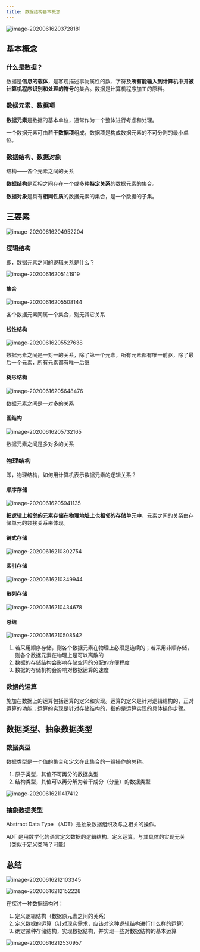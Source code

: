 ```yaml
---
title: 数据结构基本概念
---
```

  

![image-20200616203728181](https://cdn.jsdelivr.net/gh/KimYangOfCat/MyPicStorage/2021-CSPostgraduate-408/20200810001224.jpg)

## 基本概念

### 什么是数据？

数据是**信息的载体**，是客观描述事物属性的数、字符及**所有能输入到计算机中并被计算机程序识别和处理的符号**的集合。数据是计算机程序加工的原料。

### 数据元素、数据项

**数据元素**是数据的基本单位，通常作为一个整体进行考虑和处理。

一个数据元素可由若干**数据项**组成，数据项是构成数据元素的不可分割的最小单位。

### 数据结构、数据对象

结构——各个元素之间的关系

**数据结构**是互相之间存在一个或多种**特定关系**的数据元素的集合。

**数据对象**是具有**相同性质**的数据元素的集合，是一个数据的子集。

## 三要素

![image-20200616204952204](https://cdn.jsdelivr.net/gh/KimYangOfCat/MyPicStorage/2021-CSPostgraduate-408/20200810001225.jpg)

### 逻辑结构

即，数据元素之间的逻辑关系是什么？

![image-20200616205141919](https://cdn.jsdelivr.net/gh/KimYangOfCat/MyPicStorage/2021-CSPostgraduate-408/20200810001226.jpg)

#### 集合

![image-20200616205508144](https://cdn.jsdelivr.net/gh/KimYangOfCat/MyPicStorage/2021-CSPostgraduate-408/20200810001227.jpg)

各个数据元素同属一个集合，别无其它关系

#### 线性结构

![image-20200616205527638](https://cdn.jsdelivr.net/gh/KimYangOfCat/MyPicStorage/2021-CSPostgraduate-408/20200810001228.jpg)

数据元素之间是一对一的关系，除了第一个元素，所有元素都有唯一前驱，除了最后一个元素，所有元素都有唯一后继

#### 树形结构

![image-20200616205648476](https://cdn.jsdelivr.net/gh/KimYangOfCat/MyPicStorage/2021-CSPostgraduate-408/20200810001229.jpg)

数据元素之间是一对多的关系

#### 图结构

![image-20200616205732165](https://cdn.jsdelivr.net/gh/KimYangOfCat/MyPicStorage/2021-CSPostgraduate-408/20200810001230.jpg)

数据元素之间是多对多的关系

### 物理结构

即，物理结构，如何用计算机表示数据元素的逻辑关系？

#### 顺序存储

![image-20200616205941135](https://cdn.jsdelivr.net/gh/KimYangOfCat/MyPicStorage/2021-CSPostgraduate-408/20200810001231.jpg)

**把逻辑上相邻的元素存储在物理地址上也相邻的存储单元中**，元素之间的关系由存储单元的领接关系来体现。

#### 链式存储

![image-20200616210302754](https://cdn.jsdelivr.net/gh/KimYangOfCat/MyPicStorage/2021-CSPostgraduate-408/20200810001232.jpg)

#### 索引存储

![image-20200616210349944](https://cdn.jsdelivr.net/gh/KimYangOfCat/MyPicStorage/2021-CSPostgraduate-408/20200810001233.jpg)

#### 散列存储

![image-20200616210434678](https://cdn.jsdelivr.net/gh/KimYangOfCat/MyPicStorage/2021-CSPostgraduate-408/20200810001234.jpg)

#### 总结

![image-20200616210508542](https://cdn.jsdelivr.net/gh/KimYangOfCat/MyPicStorage/2021-CSPostgraduate-408/20200810001235.jpg)

1. 若采用顺序存储，则各个数据元素在物理上必须是连续的；若采用非顺存储，则各个数据元素在物理上是可以离散的
2. 数据的存储结构会影响存储空间的分配的方便程度
3. 数据的存储机构会影响对数据运算的速度

### 数据的运算

施加在数据上的运算包括运算的定义和实现。运算的定义是针对逻辑结构的，正对运算的功能；运算的实现是针对存储结构的，指的是运算实现的具体操作步骤。

## 数据类型、抽象数据类型

### 数据类型

数据类型是一个值的集合和定义在此集合的一组操作的总称。

1. 原子类型，其值不可再分的数据类型
2. 结构类型，其值可以再分解为若干成分（分量）的数据类型

![image-20200616211417412](https://cdn.jsdelivr.net/gh/KimYangOfCat/MyPicStorage/2021-CSPostgraduate-408/20200810001236.jpg)

### 抽象数据类型

Abstract Data Type （ADT）是抽象数据组织及与之相关的操作。

ADT 是用数学化的语言定义数据的逻辑结构、定义运算。与其具体的实现无关（类似于定义类吗？可能）

## 总结

![image-20200616212103345](https://cdn.jsdelivr.net/gh/KimYangOfCat/MyPicStorage/2021-CSPostgraduate-408/20200810001237.jpg)

![image-20200616212152228](https://cdn.jsdelivr.net/gh/KimYangOfCat/MyPicStorage/2021-CSPostgraduate-408/20200810001238.jpg)

在探讨一种数据结构时：

1. 定义逻辑结构（数据原元素之间的关系）
2. 定义数据的运算（针对现实需求，应该对这种逻辑结构进行什么样的运算）
3. 确定某种存储结构，实现数据结构，并实现一些对数据结构的基本运算

![image-20200616212530957](https://cdn.jsdelivr.net/gh/KimYangOfCat/MyPicStorage/2021-CSPostgraduate-408/20200810001239.jpg)
